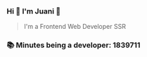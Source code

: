 ### Hi 👋 I&#39;m Juani 🦁

> I&#39;m a Frontend Web Developer SSR

### 📚 Minutes being a developer: 1839711
